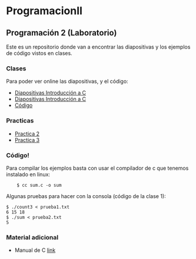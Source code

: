 # ProgramacionII


## Programación 2 (Laboratorio)

Este es un repositorio donde van a encontrar las diapositivas y los ejemplos de código vistos en clases.

### Clases

Para poder ver online las diapositivas, y el código:

- [Diapositivas Introducción a C](http://go-talks.appspot.com/github.com/ProgramacionLCC/ProgramacionII/lab/c/intro.slide)
- [Diapositivas Introducción a C](http://go-talks.appspot.com/github.com/ProgramacionLCC/ProgramacionII/lab/c/pointers_and_more.slide)
- [Código](https://github.com/ProgramacionLCC/ProgramacionII/tree/master/lab/c/ejemplos)

### Practicas

- [Practica 2](https://docs.google.com/document/d/160GeigygYQ2K7zbu3A8r_Ru0cy1Ovtr1FpvxZX6AtwM/edit?usp=sharing)
- [Practica 3](https://docs.google.com/document/d/1p3yXsXtQrVO5lDVIw23txIZP008dnuIiRyg1UESyT6Q/edit?usp=sharing)

### Código!

Para compilar los ejemplos basta con usar el compilador de c que tenemos instalado en linux:

```
    $ cc sum.c -o sum
```

Algunas pruebas para hacer con la consola (código de la clase 1):

```
$ ./count3 < prueba1.txt
6 15 18
$ ./sum < prueba2.txt
5
```


### Material adicional

- Manual de C [link](https://drive.google.com/open?id=0BxDZ9NaAkQ9EWXd5bFFKVV94ek0)
